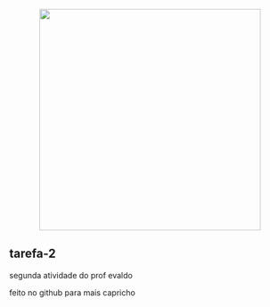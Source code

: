<p align = "center">
<img src="https://github.com/Fenyx17/tarefa2/img/DAVID.png" widt="791px" height="397px">

## tarefa-2
 segunda atividade do prof evaldo

 feito no github para mais capricho
